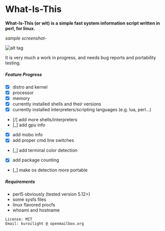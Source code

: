 What-Is-This
============
**What-Is-This (or wit) is a simple fast system information script written in perl, for linux.**

*sample screenshot-*

![alt tag](https://raw.github.com/KuroiLight/What-Is-This/master/latest_screenshot.png)

It is very much a work in progress, and needs bug reports and portability testing.

##### Feature Progress
 - [x] distro and kernel
 - [x] processor
 - [x] memory
 - [x] currently installed shells and their versions
 - [x] currently installed interpreters/scripting languages (e.g. lua, perl...)
 - [/] add more shells/interpreters
 - [_] add gpu info
 - [X] add mobo info
 - [x] add proper cmd line switches
 - [_] add terminal color detection
 - [x] add package counting
 - [_] make os detection more portable

##### Requirements
 - perl5 obviously (tested version 5.12>)
 - some sysfs files
 - linux flavored procfs
 - whoami and hostname


```
License: MIT
Email: kuroilight @ openmailbox.org
```

